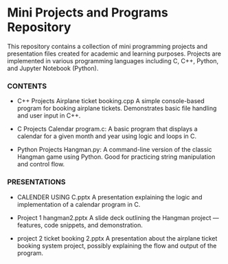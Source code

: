 # Mini Projects and Programs Repository
This repository contains a collection of mini programming projects and presentation files created for academic and learning purposes. Projects are implemented in various programming languages including C, C++, Python, and Jupyter Notebook (Python).

### **CONTENTS**
- C++ Projects
Airplane ticket booking.cpp
A simple console-based program for booking airplane tickets. Demonstrates basic file handling and user input in C++.

- C Projects
Calendar program.c: 
A basic program that displays a calendar for a given month and year using logic and loops in C.

- Python Projects
Hangman.py: 
A command-line version of the classic Hangman game using Python. Good for practicing string manipulation and control flow.

### **PRESENTATIONS**
- CALENDER USING C.pptx
A presentation explaining the logic and implementation of a calendar program in C.

- Project 1 hangman2.pptx
A slide deck outlining the Hangman project — features, code snippets, and demonstration.

- project 2 ticket booking 2.pptx
A presentation about the airplane ticket booking system project, possibly explaining the flow and output of the program.
